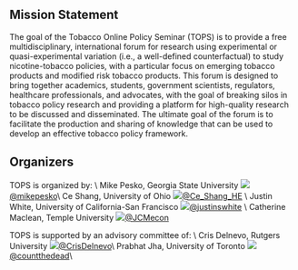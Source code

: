 ## Mission Statement

The goal of the Tobacco Online Policy Seminar (TOPS) is to provide a free multidisciplinary, international forum for research using experimental or quasi-experimental variation (i.e., a well-defined counterfactual) to study nicotine-tobacco policies, with a particular focus on emerging tobacco products and modified risk tobacco products. This forum is designed to bring together academics, students, government scientists, regulators, healthcare professionals, and advocates, with the goal of breaking silos in tobacco policy research and providing a platform for high-quality research to be discussed and disseminated. The ultimate goal of the forum is to facilitate the production and sharing of knowledge that can be used to develop an effective tobacco policy framework.

## Organizers

TOPS is organized by: \\
Mike Pesko, Georgia State University <img src="https://img.icons8.com/color/26/000000/twitter.png"/>[@mikepesko](https://twitter.com/mikepesko)\\
Ce Shang, University of Ohio <img src="https://img.icons8.com/color/26/000000/twitter.png"/>[@Ce_Shang_HE](https://twitter.com/Ce_Shang_HE) \\
Justin White, University of California-San Francisco <img src="https://img.icons8.com/color/26/000000/twitter.png"/>[@justinswhite](https://twitter.com/justinswhite) \\
Catherine Maclean, Temple University <img src="https://img.icons8.com/color/26/000000/twitter.png"/>[@JCMecon](https://twitter.com/JCMecon)


TOPS is supported by an advisory committee of: \\
Cris Delnevo, Rutgers University <img src="https://img.icons8.com/color/26/000000/twitter.png"/>[@CrisDelnevo](https://twitter.com/CrisDelnevo)\\
Prabhat Jha, University of Toronto <img src="https://img.icons8.com/color/26/000000/twitter.png"/>[@countthedead](https://twitter.com/countthedead)\\

<!-- <img src="https://img.icons8.com/color/26/000000/twitter.png"/> -->
